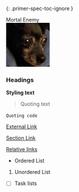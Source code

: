 {: .primer-spec-toc-ignore }

<stong>Mortal Enemy</strong> <br>
<img src="image/chica.png" alt="chica" width="120" height="120">

### Headings

**Styling text**

> Quoting text

`Quoting code`

[External Link](https://www.google.com/)

[Section Link](#headings)

[Relative links](/about.markdown)

- Ordered List

1. Unordered List

- [ ] Task lists